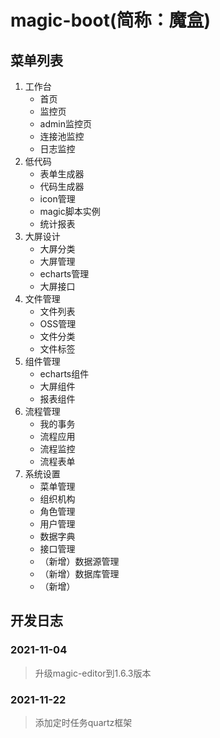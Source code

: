 # magic-boot(简称：魔盒)

## 菜单列表

1. 工作台
    - 首页
    - 监控页
    - admin监控页
    - 连接池监控
    - 日志监控
2. 低代码
    - 表单生成器
    - 代码生成器
    - icon管理
    - magic脚本实例
    - 统计报表
3. 大屏设计
    - 大屏分类
    - 大屏管理
    - echarts管理
    - 大屏接口
4. 文件管理
    - 文件列表
    - OSS管理
    - 文件分类
    - 文件标签
5. 组件管理
    - echarts组件
    - 大屏组件
    - 报表组件
6. 流程管理
    - 我的事务
    - 流程应用
    - 流程监控
    - 流程表单
7. 系统设置
    - 菜单管理
    - 组织机构
    - 角色管理
    - 用户管理
    - 数据字典
    - 接口管理
    - （新增）数据源管理
    - （新增）数据库管理
    - （新增）


## 开发日志

### 2021-11-04
> 升级magic-editor到1.6.3版本
### 2021-11-22
> 添加定时任务quartz框架

